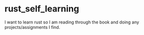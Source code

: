# rust_self_learning
I want to learn rust so I am reading through the book and doing any projects/assignments I find.
